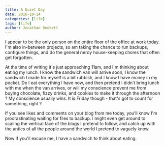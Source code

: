 ```yaml
---
title: A Quiet Day
date: 2016-10-14
categories: [life]
tags: [life]
author: Jonathan Beckett
---
```


I appear to be the only person on the entire floor of the office at work today. I'm also in-between projects, so am taking the chance to run backups, configure things, and do the general nerdy house-keeping chores that often get forgotten.

At the time of writing it's just approaching 11am, and I'm thinking about eating my lunch. I know the sandwich van will arrive soon, I know the sandwich I made for myself is a bit rubbish, and I know I have money in my pocket. Do I eat everything I have now, and then pretend I didn't bring lunch with me when the van arrives, or will my conscience prevent me from buying chocolate, fizzy drinks, and cookies to make it through the afternoon ? My conscience usually wins. It is Friday though - that's got to count for something, right ?

If you see likes and comments on your blog from me today, you'll know I'm procrastinating waiting for files to backup. I might even get around to scaling the vertical face of the blogs I pretend to follow, and catch up with the antics of all the people around the world I pretend to vaguely know.

Now if you'll excuse me, I have a sandwich to think about eating.